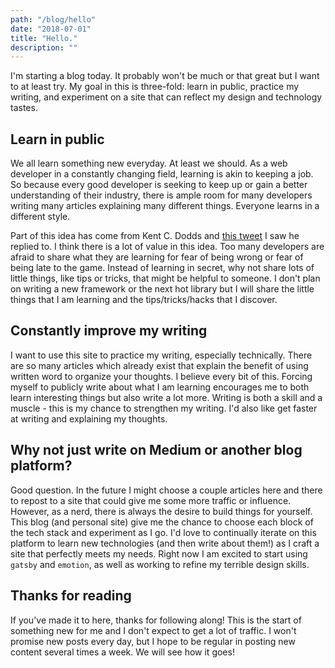 ```yaml
---
path: "/blog/hello"
date: "2018-07-01"
title: "Hello."
description: ""
---
```


I'm starting a blog today. It probably won't be much or that great but I want to at least try. My goal in this is three-fold: learn in public, practice my writing, and experiment on a site that can reflect my design and technology tastes.

## Learn in public

We all learn something new everyday. At least we should. As a web developer in a constantly changing field, learning is akin to keeping a job. So because every good developer is seeking to keep up or gain a better understanding of their industry, there is ample room for many developers writing many articles explaining many different things. Everyone learns in a different style.

Part of this idea has come from Kent C. Dodds and [this tweet](https://twitter.com/swyx/status/1009174159690264579) I saw he replied to. I think there is a lot of value in this idea. Too many developers are afraid to share what they are learning for fear of being wrong or fear of being late to the game. Instead of learning in secret, why not share lots of little things, like tips or tricks, that might be helpful to someone. I don't plan on writing a new framework or the next hot library but I will share the little things that I am learning and the tips/tricks/hacks that I discover.

## Constantly improve my writing

I want to use this site to practice my writing, especially technically. There are so many articles which already exist that explain the benefit of using written word to organize your thoughts. I believe every bit of this. Forcing myself to publicly write about what I am learning encourages me to both learn interesting things but also write a lot more. Writing is both a skill and a muscle - this is my chance to strengthen my writing. I'd also like get faster at writing and explaining my thoughts.

## Why not just write on Medium or another blog platform?

Good question. In the future I might choose a couple articles here and there to repost to a site that could give me some more traffic or influence. However, as a nerd, there is always the desire to build things for yourself. This blog (and personal site) give me the chance to choose each block of the tech stack and experiment as I go. I'd love to continually iterate on this platform to learn new technologies (and then write about them!) as I craft a site that perfectly meets my needs. Right now I am excited to start using `gatsby` and `emotion`, as well as working to refine my terrible design skills.

## Thanks for reading

If you've made it to here, thanks for following along! This is the start of something new for me and I don't expect to get a lot of traffic. I won't promise new posts every day, but I hope to be regular in posting new content several times a week. We will see how it goes!

